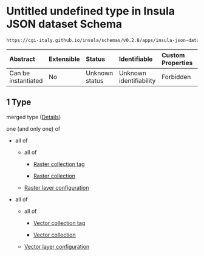 # Untitled undefined type in Insula JSON dataset Schema

```txt
https://cgi-italy.github.io/insula/schemas/v0.2.8/apps/insula-json-dataset.schema.json#/allOf/1
```



| Abstract            | Extensible | Status         | Identifiable            | Custom Properties | Additional Properties | Access Restrictions | Defined In                                                                                               |
| :------------------ | :--------- | :------------- | :---------------------- | :---------------- | :-------------------- | :------------------ | :------------------------------------------------------------------------------------------------------- |
| Can be instantiated | No         | Unknown status | Unknown identifiability | Forbidden         | Allowed               | none                | [insula-json-dataset.schema.json\*](schemas/apps/insula-json-dataset.schema.json) |

## 1 Type

merged type ([Details](insula-json-dataset-allof-1.md))

one (and only one) of

* all of

  * all of

    * [Raster collection tag](platform-collection-defs-raster-collection-tag.md)

    * [Raster collection](raster-collection.md)

  * [Raster layer configuration](insula-json-raster-dataset-allof-raster-layer-configuration.md)

* all of

  * all of

    * [Vector collection tag](platform-collection-defs-vector-collection-tag.md)

    * [Vector collection](vector-collection.md)

  * [Vector layer configuration](insula-json-vector-dataset-allof-vector-layer-configuration.md)
